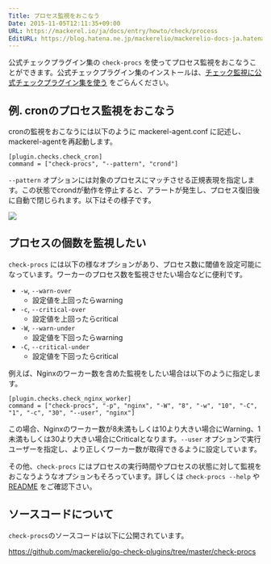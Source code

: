 ```yaml
---
Title: プロセス監視をおこなう
Date: 2015-11-05T12:11:35+09:00
URL: https://mackerel.io/ja/docs/entry/howto/check/process
EditURL: https://blog.hatena.ne.jp/mackerelio/mackerelio-docs-ja.hatenablog.mackerel.io/atom/entry/6653458415126986617
---
```


公式チェックプラグイン集の `check-procs` を使ってプロセス監視をおこなうことができます。公式チェックプラグイン集のインストールは、[チェック監視に公式チェックプラグイン集を使う](https://mackerel.io/ja/docs/entry/howto/mackerel-check-plugins) をごらんください。

## 例. cronのプロセス監視をおこなう

cronの監視をおこなうには以下のように mackerel-agent.conf に記述し、mackerel-agentを再起動します。

```config
[plugin.checks.check_cron]
command = ["check-procs", "--pattern", "crond"]
```

`--pattern` オプションには対象のプロセスにマッチさせる正規表現を指定します。この状態でcrondが動作を停止すると、アラートが発生し、プロセス復旧後に自動で閉じられます。以下はその様子です。

![](https://cdn-ak.f.st-hatena.com/images/fotolife/m/mackerelio/20151105/20151105163711.png)

## プロセスの個数を監視したい

`check-procs` には以下の様なオプションがあり、プロセス数に閾値を設定可能になっています。ワーカーのプロセス数を監視させたい場合などに便利です。

- `-w`, `--warn-over`
  - 設定値を上回ったらwarning
- `-c`, `--critical-over`
  - 設定値を上回ったらcritical
- `-W`, `--warn-under`
  - 設定値を下回ったらwarning
- `-C`, `--critical-under`
  - 設定値を下回ったらcritical

例えば、Nginxのワーカー数を含めた監視をしたい場合は以下のように指定します。

    [plugin.checks.check_nginx_worker]
    command = ["check-procs", "-p", "nginx", "-W", "8", "-w", "10", "-C", "1", "-c", "30", "--user", "nginx"]

この場合、Nginxのワーカー数が8未満もしくは10より大きい場合にWarning、1未満もしくは30より大きい場合にCriticalとなります。`--user` オプションで実行ユーザーを指定し、より正しくワーカー数が取得できるように設定しています。

その他、`check-procs` にはプロセスの実行時間やプロセスの状態に対して監視をおこなうようなオプションもそろっています。詳しくは `check-procs --help` や [README](https://github.com/mackerelio/go-check-plugins/blob/master/check-procs/README.md) をご確認下さい。

## ソースコードについて

`check-procs`のソースコードは以下に公開されています。

<https://github.com/mackerelio/go-check-plugins/tree/master/check-procs>
